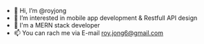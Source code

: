 - 👋 Hi, I’m @royjong
- 👀 I’m interested in mobile app development & Restfull API design
- 🌱 I'm a MERN stack developer 
- 📫 You can rach me via E-mail roy.jong6@gmail.com 

<!---
royjong/royjong is a ✨ special ✨ repository because its `README.md` (this file) appears on your GitHub profile.
You can click the Preview link to take a look at your changes.
--->
